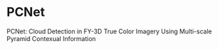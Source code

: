 # PCNet
PCNet: Cloud Detection in FY-3D True Color Imagery Using Multi-scale Pyramid Contexual Information
